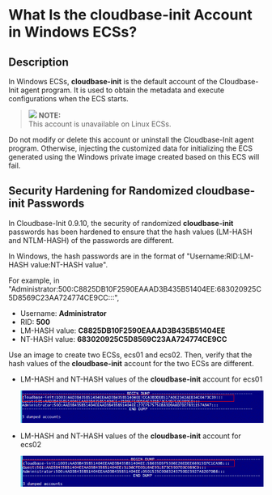 # What Is the  **cloudbase-init**  Account in Windows ECSs?<a name="EN-US_TOPIC_0037633087"></a>

## Description<a name="section109001326192819"></a>

In Windows ECSs,  **cloudbase-init**  is the default account of the Cloudbase-Init agent program. It is used to obtain the metadata and execute configurations when the ECS starts.

>![](/images/icon-note.gif) **NOTE:**   
>This account is unavailable on Linux ECSs.  

Do not modify or delete this account or uninstall the Cloudbase-Init agent program. Otherwise, injecting the customized data for initializing the ECS generated using the Windows private image created based on this ECS will fail.

## Security Hardening for Randomized  **cloudbase-init**  Passwords<a name="section4690554122811"></a>

In Cloudbase-Init 0.9.10, the security of randomized  **cloudbase-init**  passwords has been hardened to ensure that the hash values \(LM-HASH and NTLM-HASH\) of the passwords are different.

In Windows, the hash passwords are in the format of "Username:RID:LM-HASH value:NT-HASH value".

For example, in "Administrator:500:C8825DB10F2590EAAAD3B435B51404EE:683020925C5D8569C23AA724774CE9CC:::",

-   Username:  **Administrator**
-   RID:  **500**
-   LM-HASH value:  **C8825DB10F2590EAAAD3B435B51404EE**
-   NT-HASH value:  **683020925C5D8569C23AA724774CE9CC**

Use an image to create two ECSs, ecs01 and ecs02. Then, verify that the hash values of the  **cloudbase-init**  account for the two ECSs are different.

-   LM-HASH and NT-HASH values of the  **cloudbase-init**  account for ecs01

    ![](figures/ecs01.gif)

-   LM-HASH and NT-HASH values of the  **cloudbase-init**  account for ecs02

    ![](figures/ecs02.gif)


